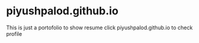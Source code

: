 # piyushpalod.github.io
This is just a portofolio to show resume
 click piyushpalod.github.io to check profile
